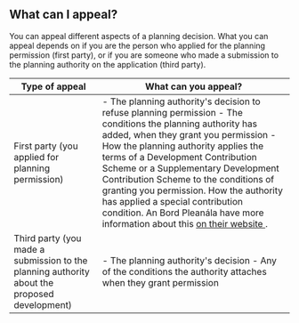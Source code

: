 ##  What can I appeal?

You can appeal different aspects of a planning decision. What you can appeal
depends on if you are the person who applied for the planning permission
(first party), or if you are someone who made a submission to the planning
authority on the application (third party).

Type of appeal  |  What can you appeal?   
---|---  
First party (you applied for planning permission)  |  \- The planning authority's decision to refuse planning permission  \- The conditions the planning authority has added, when they grant you permission  \- How the planning authority applies the terms of a Development Contribution Scheme or a Supplementary Development Contribution Scheme to the conditions of granting you permission. How the authority has applied a special contribution condition. An Bord Pleanála have more information about this [ on their website ](https://www.pleanala.ie/en-IE/What-can-I-appeal) .   
Third party (you made a submission to the planning authority about the proposed development)  |  \- The planning authority's decision  \- Any of the conditions the authority attaches when they grant permission   
  